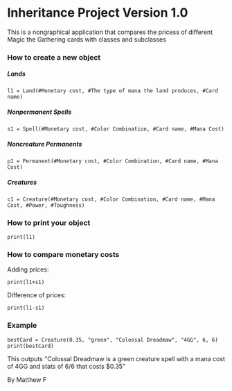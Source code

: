# Inheritance Project Version 1.0
This is a nongraphical application that compares the pricess of different Magic the Gathering cards with classes and subclasses

### How to create a new object

##### Lands
```
l1 = Land(#Monetary cost, #The type of mana the land produces, #Card name)
```

##### Nonpermanent Spells
```
s1 = Spell(#Monetary cost, #Color Combination, #Card name, #Mana Cost)
```

##### Noncreature Permanents
```
p1 = Permanent(#Monetary cost, #Color Combination, #Card name, #Mana Cost)
```

##### Creatures
```
c1 = Creature(#Monetary cost, #Color Combination, #Card name, #Mana Cost, #Power, #Toughness)
```

### How to print your object
```
print(l1)
```

### How to compare monetary costs
Adding prices:
```
print(l1+s1)
```

Difference of prices:
```
print(l1-s1)
```

### Example
```
bestCard = Creature(0.35, "green", "Colossal Dreadmaw", "4GG", 6, 6)
print(bestCard)
```
This outputs "Colossal Dreadmaw is a green creature spell with a mana cost of 4GG and stats of 6/6 that costs $0.35"

By Matthew F